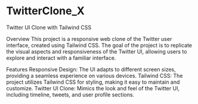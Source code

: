 # TwitterClone_X
Twitter UI Clone with Tailwind CSS

Overview
This project is a responsive web clone of the Twitter user interface, created using Tailwind CSS. The goal of the project is to replicate the visual aspects and responsiveness of the Twitter UI, allowing users to explore and interact with a familiar interface.

Features
Responsive Design: The UI adapts to different screen sizes, providing a seamless experience on various devices.
Tailwind CSS: The project utilizes Tailwind CSS for styling, making it easy to maintain and customize.
Twitter UI Clone: Mimics the look and feel of the Twitter UI, including timeline, tweets, and user profile sections.
